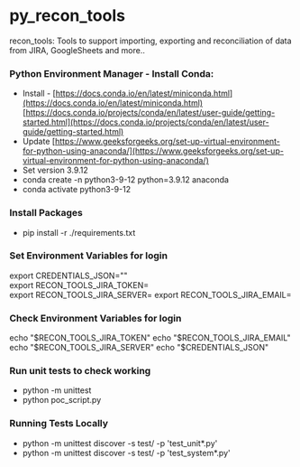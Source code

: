 # py_recon_tools
recon_tools: Tools to support importing, exporting and reconciliation of data from JIRA, GoogleSheets and more..


### Python Environment Manager - Install Conda:  
- Install - [https://docs.conda.io/en/latest/miniconda.html](https://docs.conda.io/en/latest/miniconda.html)  
[https://docs.conda.io/projects/conda/en/latest/user-guide/getting-started.html](https://docs.conda.io/projects/conda/en/latest/user-guide/getting-started.html)  
- Update [https://www.geeksforgeeks.org/set-up-virtual-environment-for-python-using-anaconda/](https://www.geeksforgeeks.org/set-up-virtual-environment-for-python-using-anaconda/)  
- Set version 3.9.12  
- conda create -n python3-9-12 python=3.9.12 anaconda  
- conda activate python3-9-12  

### Install Packages
- pip install -r ./requirements.txt  

### Set Environment Variables for login
export CREDENTIALS_JSON=""  
export RECON_TOOLS_JIRA_TOKEN=  
export RECON_TOOLS_JIRA_SERVER=
export RECON_TOOLS_JIRA_EMAIL=

### Check Environment Variables for login
echo "$RECON_TOOLS_JIRA_TOKEN"  
echo "$RECON_TOOLS_JIRA_EMAIL"  
echo "$RECON_TOOLS_JIRA_SERVER"
echo "$CREDENTIALS_JSON"

### Run unit tests to check working
- python -m unittest
- python poc_script.py


### Running Tests Locally
- python -m unittest discover -s test/ -p 'test_unit*.py'
- python -m unittest discover -s test/ -p 'test_system*.py'
